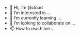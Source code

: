 - 👋 Hi, I’m @cloud
- 👀 I’m interested in ...
- 🌱 I’m currently learning ...
- 💞️ I’m looking to collaborate on ...
- 📫 How to reach me ...

<!---
cloud/cloud is a ✨ special ✨ repository because its `README.md` (this file) appears on your GitHub profile.
You can click the Preview link to take a look at your changes.
--->
